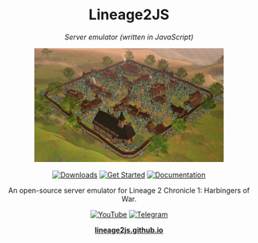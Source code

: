 <h1 align="center">Lineage2JS</h1>

<p align="center">
  <em>Server emulator (written in JavaScript)</em>
</p>

<p align="center">
  <img width="75%" src="https://raw.githubusercontent.com/lineage2js/.github/main/profile/images/main.png" />
</p>

<div align="center">
  
  [![Downloads](https://img.shields.io/badge/Downloads-0d6efd?style=for-the-badge)](https://lineage2js.github.io/downloads.html)
  [![Get Started](https://img.shields.io/badge/Get%20Started-198754?style=for-the-badge)](https://lineage2js.github.io/docs/guide/get-started/)
  [![Documentation](https://img.shields.io/badge/Documentation-6f42c1?style=for-the-badge)](https://lineage2js.github.io/docs/)
  
</div>

<p align="center">
  An open-source server emulator for Lineage 2 Chronicle 1: Harbingers of War.
</p>

<div align="center">
  
  [![YouTube](https://img.shields.io/badge/YouTube-f00?logo=youtube&logoColor=white&style=for-the-badge)](https://www.youtube.com/@lineage2js)
  [![Telegram](https://img.shields.io/badge/Telegram-24A1DE?logo=telegram&logoColor=white&style=for-the-badge)](https://t.me/lineage2js)
  
</div>

<p align="center">
  <a href="https://lineage2js.github.io/"><strong>lineage2js.github.io</strong></a>
</p>

